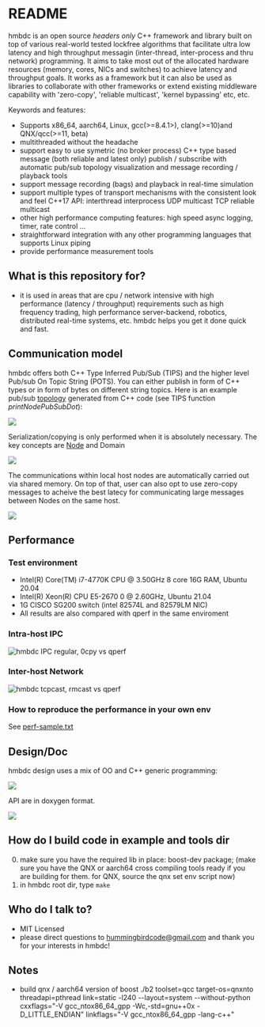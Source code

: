 # README #

hmbdc is an open source *headers only* C++ framework and library built on top of various real-world tested lockfree algorithms that facilitate ultra low latency and high throughput messagin (inter-thread, inter-process and thru network) programming. It aims to take most out of the allocated hardware resources (memory, cores, NICs and switches) to achieve latency and throughput goals. It works as a framework but it can also be used as libraries to collaborate with other frameworks or extend existing middleware capability with 'zero-copy', 'reliable multicast', 'kernel bypassing' etc, etc.

Keywords and features:
- Supports x86_64, aarch64, Linux, gcc(>=8.4.1>), clang(>=10)and QNX/qcc(>=11, beta)
- multithreaded without the headache
- support easy to use symetric (no broker process) C++ type based message (both reliable and latest only) publish / subscribe with automatic pub/sub topology visualization and message recording / playback tools
- support message recording (bags) and playback in real-time simulation
- support multiple types of transport mechanisms with the consistent look and feel C++17 API:
    interthread
    interprocess
    UDP multicast
    TCP
    reliable multicast
- other high performance computing features: high speed async logging, timer, rate control ...
- straightforward integration with any other programming languages that supports Linux piping
- provide performance measurement tools

## What is this repository for? ##
* it is used in areas that are cpu / network intensive with high performance (latency / throughput) requirements such as high frequency trading, high performance server-backend, robotics, distributed real-time systems, etc. hmbdc helps you get it done quick and fast.

## Communication model ##
hmbdc offers both C++ Type Inferred Pub/Sub (TIPS) and the higher level Pub/sub On Topic String (POTS). You can either publish in form of C++ types or in form of bytes on different string topics.
Here is an example pub/sub [topology](https://dreampuf.github.io/GraphvizOnline/#digraph%20chat%20%7B%0D%0A%22Chatter%22%20%5Bshape%3Dellipse%5D%3B%0D%0A%22Announcement%22%20%5Bshape%3Dnote%5D%3B%0D%0A%22Announcement%22%20-%3E%20%22Chatter%22%3B%0D%0A%22Chatter%22%20%5Bshape%3Dellipse%5D%3B%0D%0A%22ChatMessage%22%20%5Bshape%3Dnote%5D%3B%0D%0A%22ChatMessage%22%20-%3E%20%22Chatter%22%3B%0D%0A%22Chatter%22%20%5Bshape%3Dellipse%5D%3B%0D%0A%22ChatMessage%22%20%5Bshape%3Dnote%5D%3B%0D%0A%22Chatter%22%20-%3E%20%22ChatMessage%22%3B%0D%0A%22Admin%22%20%5Bshape%3Dellipse%5D%3B%0D%0A%22ChatMessage%22%20%5Bshape%3Dnote%5D%3B%0D%0A%22ChatMessage%22%20-%3E%20%22Admin%22%3B%0D%0A%22Admin%22%20%5Bshape%3Dellipse%5D%3B%0D%0A%22Announcement%22%20%5Bshape%3Dnote%5D%3B%0D%0A%22Admin%22%20-%3E%20%22Announcement%22%3B%0D%0A%7D) generated from C++ code (see TIPS function *printNodePubSubDot*):

![](image/pubsub.png)

Serialization/copying is only performed when it is absolutely necessary. The key concepts are [Node](https://www.dre.vanderbilt.edu/~schmidt/PDF/Active-Objects.pdf) and Domain

![](image/tips.png)

The communications within local host nodes are automatically carried out via shared memory. On top of that, user can also opt to use zero-copy messages to acheive the best latecy for communicating large messages between Nodes on the same host.

![](image/0cpy.png)

## Performance ##
### Test environment ###
- Intel(R) Core(TM) i7-4770K CPU @ 3.50GHz 8 core 16G RAM, Ubuntu 20.04
- Intel(R) Xeon(R) CPU E5-2670 0 @ 2.60GHz, Ubuntu 21.04
- 1G CISCO SG200 switch (intel 82574L and 82579LM NIC)
- All results are also compared with qperf in the same enviroment

### Intra-host IPC ###
![hmbdc IPC regular, 0cpy vs qperf](image/hmbdc-ipc.png)
### Inter-host Network ###
![hmbdc tcpcast, rmcast vs qperf](image/hmbdc-net.png)

### How to reproduce the performance in your own env ###
See [perf-sample.txt](perf-sample.txt)

## Design/Doc ##
hmbdc design uses a mix of OO and C++ generic programming:

![](image/design.drawio.png)

API are in doxygen format.

![](image/teared.jpg)

## How do I build code in example and tools dir ##
0. make sure you have the required lib in place: boost-dev package; 
  (make sure you have the QNX or aarch64 cross compiling tools ready if you are building for them. for QNX, source the qnx set env script now)
1. in hmbdc root dir, type ```make```

## Who do I talk to? ##
* MIT Licensed
* please direct questions to hummingbirdcode@gmail.com and thank you for your interests in hmbdc!
  
## Notes ##
* build qnx / aarch64 version of boost
./b2 toolset=qcc target-os=qnxnto threadapi=pthread link=static -l240 --layout=system --without-python cxxflags="-V gcc_ntox86_64_gpp -Wc,-std=gnu++0x -D_LITTLE_ENDIAN" linkflags="-V gcc_ntox86_64_gpp -lang-c++"


